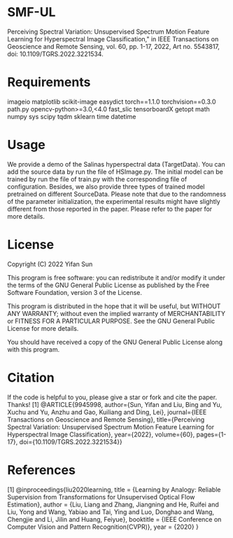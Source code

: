 # SMF-UL
Perceiving Spectral Variation: Unsupervised Spectrum Motion Feature Learning for Hyperspectral Image Classification," in IEEE Transactions on Geoscience and Remote Sensing, vol. 60, pp. 1-17, 2022, Art no. 5543817, doi: 10.1109/TGRS.2022.3221534.


# Requirements
imageio
matplotlib
scikit-image
easydict
torch==1.1.0
torchvision==0.3.0
path.py
opencv-python>=3.0,<4.0
fast_slic
tensorboardX
getopt
math
numpy
sys
scipy
tqdm
sklearn
time
datetime

# Usage

We provide a demo of the Salinas hyperspectral data (TargetData). You can add the source data by run the file of HSImage.py.
The initial model can be trained by run the file of train.py with the corresponding file of configuration. Besides, we also provide three types of trained model pretrained on different SourceData.  Please note that due to the randomness of the parameter initialization, the experimental results might have slightly different from those reported in the paper. Please refer to the paper for more details.

# License
Copyright (C) 2022 Yifan Sun

This program is free software: you can redistribute it and/or modify it under the terms of the GNU General Public License as published by the Free Software Foundation, version 3 of the License.

This program is distributed in the hope that it will be useful, but WITHOUT ANY WARRANTY; without even the implied warranty of MERCHANTABILITY or FITNESS FOR A PARTICULAR PURPOSE. See the GNU General Public License for more details.

You should have received a copy of the GNU General Public License along with this program.

# Citation
If the code is helpful to you, please give a star or fork and cite the paper. Thanks!
[1] @ARTICLE{9945998,
  author={Sun, Yifan and Liu, Bing and Yu, Xuchu and Yu, Anzhu and Gao, Kuiliang and Ding, Lei},
  journal={IEEE Transactions on Geoscience and Remote Sensing}, 
  title={Perceiving Spectral Variation: Unsupervised Spectrum Motion Feature Learning for Hyperspectral Image Classification}, 
  year={2022},
  volume={60},
  pages={1-17},
  doi={10.1109/TGRS.2022.3221534}}

# References
[1]  @inproceedings{liu2020learning,
   title = {Learning by Analogy: Reliable Supervision from Transformations for Unsupervised Optical Flow Estimation},
   author = {Liu, Liang and Zhang, Jiangning and He, Ruifei and Liu, Yong and Wang, Yabiao and Tai, Ying and Luo, Donghao and Wang, Chengjie and Li, Jilin and Huang, Feiyue},
   booktitle = {IEEE Conference on Computer Vision and Pattern Recognition(CVPR)},
   year = {2020}
}
